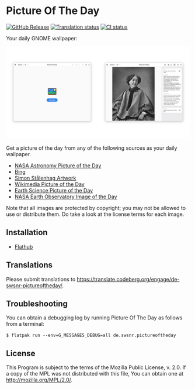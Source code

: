 # Picture Of The Day

[![GitHub Release](https://img.shields.io/github/v/release/swsnr/picture-of-the-day)](https://github.com/swsnr/picture-of-the-day/releases)
[![Translation status](https://translate.codeberg.org/widget/de-swsnr-pictureoftheday/de-swsnr-pictureoftheday/svg-badge.svg)](https://translate.codeberg.org/engage/de-swsnr-pictureoftheday/)
[![CI status](https://img.shields.io/github/actions/workflow/status/swsnr/picture-of-the-day/test.yml)](https://github.com/swsnr/picture-of-the-day/actions)

Your daily GNOME wallpaper:

![The empty start page with the application icon on the left, and the Wikimedia picture of the day on the right](./social-image.png)

Get a picture of the day from any of the following sources as your daily wallpaper.

- [NASA Astronomy Picture of the Day](https://apod.nasa.gov/)
- [Bing](https://bing.com)
- [Simon Stålenhag Artwork](https://simonstalenhag.se/)
- [Wikimedia Picture of the Day](https://commons.wikimedia.org/wiki/Main_Page)
- [Earth Science Picture of the Day](https://epod.usra.edu/blog/)
- [NASA Earth Observatory Image of the Day](https://earthobservatory.nasa.gov)

Note that all images are protected by copyright; you may not be allowed to use or distribute them. Do take a look at the license terms for each image.

## Installation

- [Flathub](https://flathub.org/apps/details/de.swsnr.pictureoftheday)

## Translations

Please submit translations to <https://translate.codeberg.org/engage/de-swsnr-pictureoftheday/>.

## Troubleshooting

You can obtain a debugging log by running Picture Of The Day as follows from a terminal:

```console
$ flatpak run --env=G_MESSAGES_DEBUG=all de.swsnr.pictureoftheday
```

## License

This Program is subject to the terms of the Mozilla Public License, v. 2.0. If a copy of the MPL was not distributed with this file, You can obtain one at <http://mozilla.org/MPL/2.0/>.
